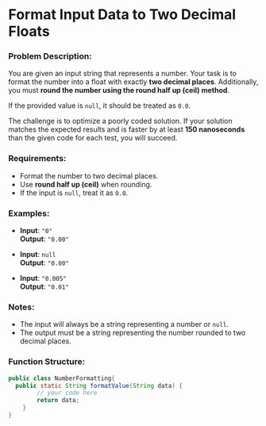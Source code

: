 # Format Input Data to Two Decimal Floats

### Problem Description:
You are given an input string that represents a number. Your task is to format the number into a float with exactly **two decimal places**. Additionally, you must **round the number using the round half up (ceil) method**.

If the provided value is `null`, it should be treated as `0.0`.

The challenge is to optimize a poorly coded solution. If your solution matches the expected results and is faster by at least **150 nanoseconds** than the given code for each test, you will succeed.

### Requirements:
- Format the number to two decimal places.
- Use **round half up (ceil)** when rounding.
- If the input is `null`, treat it as `0.0`.

### Examples:

- **Input**: `"0"`  
  **Output**: `"0.00"`

- **Input**: `null`  
  **Output**: `"0.00"`

- **Input**: `"0.005"`  
  **Output**: `"0.01"`

### Notes:
- The input will always be a string representing a number or `null`.
- The output must be a string representing the number rounded to two decimal places.

### Function Structure:

```java
public class NumberFormatting{
  public static String formatValue(String data) {
        // your code here
        return data;
    }
}
```
